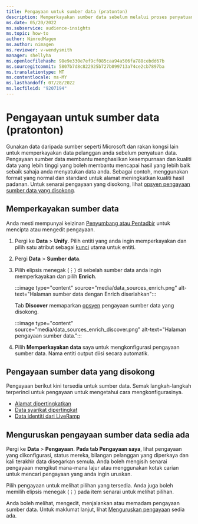 ```yaml
---
title: Pengayaan untuk sumber data (pratonton)
description: Memperkayakan sumber data sebelum melalui proses penyatuan data.
ms.date: 05/20/2022
ms.subservice: audience-insights
ms.topic: how-to
author: NimrodMagen
ms.author: nimagen
ms.reviewer: v-wendysmith
manager: shellyha
ms.openlocfilehash: 98e9e330e7ef9cf085caa94a506fa788cebdd67b
ms.sourcegitcommit: 5807b7d8c822925b727b099713a74ce2cb7897ba
ms.translationtype: MT
ms.contentlocale: ms-MY
ms.lasthandoff: 07/28/2022
ms.locfileid: "9207194"
---
```

# <a name="enrichment-for-data-sources-preview"></a>Pengayaan untuk sumber data (pratonton)

Gunakan data daripada sumber seperti Microsoft dan rakan kongsi lain untuk memperkayakan data pelanggan anda sebelum penyatuan data. Pengayaan sumber data membantu menghasilkan kesempurnaan dan kualiti data yang lebih tinggi yang boleh membantu mencapai hasil yang lebih baik sebaik sahaja anda menyatukan data anda. Sebagai contoh, menggunakan format yang normal dan standard untuk alamat meningkatkan kualiti hasil padanan. Untuk senarai pengayaan yang disokong, lihat [opsyen pengayaan sumber data yang disokong](#supported-data-source-enrichments).

## <a name="enrich-a-data-source"></a>Memperkayakan sumber data

Anda mesti mempunyai keizinan [Penyumbang atau Pentadbir](permissions.md) untuk mencipta atau mengedit pengayaan.  

1. Pergi ke **Data** > **Unify**. Pilih entiti yang anda ingin memperkayakan dan pilih satu atribut sebagai [kunci](map-entities.md#select-primary-key-and-semantic-type-for-attributes) utama untuk entiti.

1. Pergi **Data** > **Sumber data**.

1. Pilih elipsis menegak (&vellip;) di sebelah sumber data anda ingin memperkayakan dan pilih **Enrich**.

   :::image type="content" source="media/data_sources_enrich.png" alt-text="Halaman sumber data dengan Enrich diserlahkan":::

   Tab **Discover** memaparkan [opsyen](#supported-data-source-enrichments) pengayaan sumber data yang disokong.

   :::image type="content" source="media/data_sources_enrich_discover.png" alt-text="Halaman pengayaan sumber data.":::

1. Pilih **Memperkayakan data** saya untuk mengkonfigurasi pengayaan sumber data. Nama entiti output diisi secara automatik.

## <a name="supported-data-source-enrichments"></a>Pengayaan sumber data yang disokong

Pengayaan berikut kini tersedia untuk sumber data. Semak langkah-langkah terperinci untuk pengayaan untuk mengetahui cara mengkonfigurasinya.

- [Alamat dipertingkatkan](enrichment-enhanced-addresses.md)
- [Data syarikat dipertingkat](enrichment-enhanced-company-data.md)
- [Data identiti dari LiveRamp](enrichment-liveramp.md)

## <a name="manage-existing-data-source-enrichments"></a>Menguruskan pengayaan sumber data sedia ada

Pergi ke **Data** > **Pengayaan**. **Pada tab Pengayaan saya**, lihat pengayaan yang dikonfigurasi, status mereka, bilangan pelanggan yang diperkaya dan kali terakhir data disegarkan semula. Anda boleh mengisih senarai pengayaan mengikut mana-mana lajur atau menggunakan kotak carian untuk mencari pengayaan yang anda ingin uruskan.

Pilih pengayaan untuk melihat pilihan yang tersedia. Anda juga boleh memilih elipsis menegak (&vellip;) pada item senarai untuk melihat pilihan.

Anda boleh melihat, mengedit, menjalankan atau memadam pengayaan sumber data. Untuk maklumat lanjut, lihat [Menguruskan pengayaan](enrichment-hub.md#manage-existing-enrichments) sedia ada.
